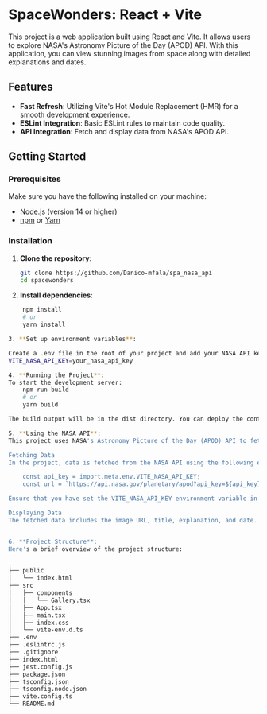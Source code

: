 # SpaceWonders: React + Vite

This project is a web application built using React and Vite. It allows users to explore NASA's Astronomy Picture of the Day (APOD) API. With this application, you can view stunning images from space along with detailed explanations and dates.

## Features

- **Fast Refresh**: Utilizing Vite's Hot Module Replacement (HMR) for a smooth development experience.
- **ESLint Integration**: Basic ESLint rules to maintain code quality.
- **API Integration**: Fetch and display data from NASA's APOD API.

## Getting Started

### Prerequisites

Make sure you have the following installed on your machine:

- [Node.js](https://nodejs.org/) (version 14 or higher)
- [npm](https://www.npmjs.com/) or [Yarn](https://yarnpkg.com/)

### Installation

1. **Clone the repository**:

   ```bash
   git clone https://github.com/Danico-mfala/spa_nasa_api
   cd spacewonders

2. **Install dependencies**:

```bash
    npm install
    # or
    yarn install

3. **Set up environment variables**:

Create a .env file in the root of your project and add your NASA API key:
VITE_NASA_API_KEY=your_nasa_api_key

4. **Running the Project**:
To start the development server:
    npm run build
    # or
    yarn build

The build output will be in the dist directory. You can deploy the contents of this directory to any static hosting service.

5. **Using the NASA API**:
This project uses NASA's Astronomy Picture of the Day (APOD) API to fetch and display images. The API requires an API key, which you can obtain from the NASA API Portal.

Fetching Data
In the project, data is fetched from the NASA API using the following endpoint:

    const api_key = import.meta.env.VITE_NASA_API_KEY;
    const url = `https://api.nasa.gov/planetary/apod?api_key=${api_key}`;

Ensure that you have set the VITE_NASA_API_KEY environment variable in your .env file to use the API key.

Displaying Data
The fetched data includes the image URL, title, explanation, and date. This data is displayed in the application using React components.


6. **Project Structure**:
Here's a brief overview of the project structure:

.
├── public
│   └── index.html
├── src
│   ├── components
│   │   └── Gallery.tsx
│   ├── App.tsx
│   ├── main.tsx
│   ├── index.css
│   └── vite-env.d.ts
├── .env
├── .eslintrc.js
├── .gitignore
├── index.html
├── jest.config.js
├── package.json
├── tsconfig.json
├── tsconfig.node.json
├── vite.config.ts
└── README.md

